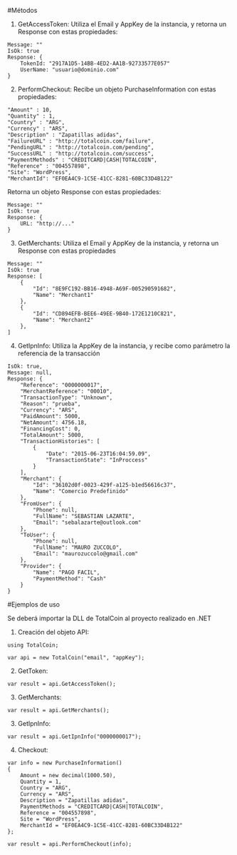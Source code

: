 #Métodos

1. GetAccessToken: Utiliza el Email y AppKey de la instancia, y retorna un Response con estas propiedades:

```
Message: ""
IsOk: true
Response: {
	TokenId: "2917A1D5-14BB-4ED2-AA1B-92733577E057"
	UserName: "usuario@dominio.com"
}
```

2. PerformCheckout: Recibe un objeto PurchaseInformation con estas propiedades:

```
"Amount" : 10,
"Quantity" : 1,
"Country" : "ARG",
"Currency" : "ARS",
"Description" : "Zapatillas adidas",
"FailureURL" : "http://totalcoin.com/failure",
"PendingURL" : "http://totalcoin.com/pending",
"SuccessURL" : "http://totalcoin.com/success",
"PaymentMethods" : "CREDITCARD|CASH|TOTALCOIN",
"Reference" : "004557898",
"Site": "WordPress",
"MerchantId": "EF0EA4C9-1C5E-41CC-8281-60BC33D4B122"
```

Retorna un objeto Response con estas propiedades:
```
Message: ""
IsOk: true
Response: {
	URL: "http://..."
}
```

3. GetMerchants: Utiliza el Email y AppKey de la instancia, y retorna un Response con estas propiedades

```
Message: ""
IsOk: true
Response: [
	{
		"Id": "8E9FC192-BB16-4948-A69F-005290591682",
		"Name": "Merchant1"
	},
	{
		"Id": "CD894EFB-BEE6-49EE-9B40-172E1210C821",
		"Name": "Merchant2"
	},
]
```

4. GetIpnInfo: Utiliza la AppKey de la instancia, y recibe como parámetro la referencia de la transacción

```
IsOk: true,
Message: null,
Response: {
	"Reference": "0000000017",
	"MerchantReference": "00010",
	"TransactionType": "Unknown",
	"Reason": "prueba",
	"Currency": "ARS",
	"PaidAmount": 5000,
	"NetAmount": 4756.18,
	"FinancingCost": 0,
	"TotalAmount": 5000,
	"TransactionHistories": [
		{
			"Date": "2015-06-23T16:04:59.09",
			"TransactionState": "InProccess"
		}
	],
	"Merchant": {
		"Id": "36102d0f-0023-429f-a125-b1ed56616c37",
		"Name": "Comercio Predefinido"
	},
	"FromUser": {
		"Phone": null,
		"FullName": "SEBASTIAN LAZARTE",
		"Email": "sebalazarte@outlook.com"
	},
	"ToUser": {
		"Phone": null,
		"FullName": "MAURO ZUCCOLO",
		"Email": "maurozuccolo@gmail.com"
	},
	"Provider": {
		"Name": "PAGO FACIL",
		"PaymentMethod": "Cash"
	}
}
```

#Ejemplos de uso

Se deberá importar la DLL de TotalCoin al proyecto realizado en .NET

1. Creación del objeto API:

```
using TotalCoin;

var api = new TotalCoin("email", "appKey");
```

2. GetToken:

```
var result = api.GetAccessToken();

```

3. GetMerchants:

```
var result = api.GetMerchants();

```

3. GetIpnInfo:

```
var result = api.GetIpnInfo("0000000017");

```

4. Checkout:

```
var info = new PurchaseInformation()
{
	Amount = new decimal(1000.50),
	Quantity = 1,
	Country = "ARG",
	Currency = "ARS",
	Description = "Zapatillas adidas",
	PaymentMethods = "CREDITCARD|CASH|TOTALCOIN",
	Reference = "004557898",
	Site = "WordPress",
	MerchantId = "EF0EA4C9-1C5E-41CC-8281-60BC33D4B122"
};

var result = api.PerformCheckout(info);

```
